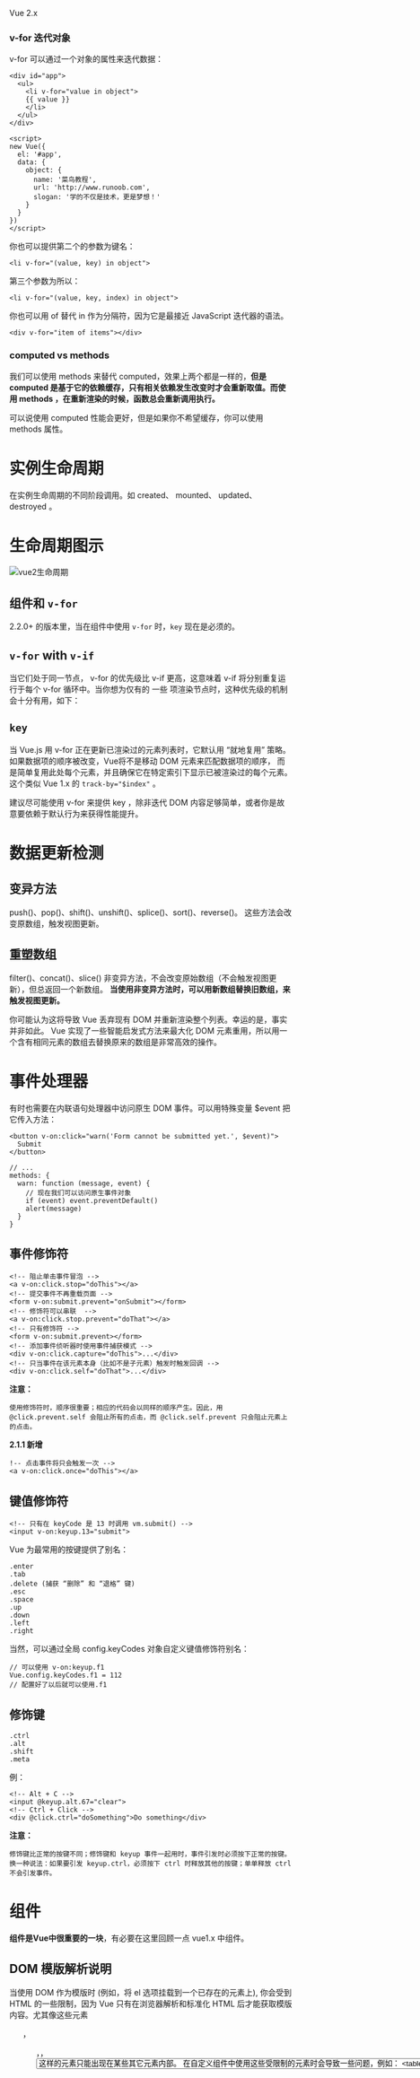 Vue 2.x

### v-for 迭代对象
v-for 可以通过一个对象的属性来迭代数据：
```
<div id="app">
  <ul>
    <li v-for="value in object">
    {{ value }}
    </li>
  </ul>
</div>
 
<script>
new Vue({
  el: '#app',
  data: {
    object: {
      name: '菜鸟教程',
      url: 'http://www.runoob.com',
      slogan: '学的不仅是技术，更是梦想！'
    }
  }
})
</script>
```

你也可以提供第二个的参数为键名：
```
<li v-for="(value, key) in object">
```

第三个参数为所以：
```
<li v-for="(value, key, index) in object">
```

你也可以用 of 替代 in 作为分隔符，因为它是最接近 JavaScript 迭代器的语法。
```
<div v-for="item of items"></div>
```


### computed vs methods
我们可以使用 methods 来替代 computed，效果上两个都是一样的，**但是 computed 是基于它的依赖缓存，只有相关依赖发生改变时才会重新取值。而使用 methods ，在重新渲染的时候，函数总会重新调用执行。**

可以说使用 computed 性能会更好，但是如果你不希望缓存，你可以使用 methods 属性。


# 实例生命周期
在实例生命周期的不同阶段调用。如 created、 mounted、 updated、 destroyed 。

# 生命周期图示
![vue2生命周期](./vue2-lifecycle.png)

## 组件和 `v-for`
2.2.0+ 的版本里，当在组件中使用 `v-for` 时，`key` 现在是必须的。


## `v-for` with `v-if`
当它们处于同一节点， v-for 的优先级比 v-if 更高，这意味着 v-if 将分别重复运行于每个 v-for 循环中。当你想为仅有的 一些 项渲染节点时，这种优先级的机制会十分有用，如下：


## `key`
当 Vue.js 用 v-for 正在更新已渲染过的元素列表时，它默认用 “就地复用” 策略。如果数据项的顺序被改变，Vue将不是移动 DOM 元素来匹配数据项的顺序， 而是简单复用此处每个元素，并且确保它在特定索引下显示已被渲染过的每个元素。这个类似 Vue 1.x 的 `track-by="$index"` 。

建议尽可能使用 v-for 来提供 key ，除非迭代 DOM 内容足够简单，或者你是故意要依赖于默认行为来获得性能提升。


# 数据更新检测

## 变异方法
push()、pop()、shift()、unshift()、splice()、sort()、reverse()。
这些方法会改变原数组，触发视图更新。

## 重塑数组
filter()、concat()、slice()
非变异方法，不会改变原始数组（不会触发视图更新），但总返回一个新数组。
**当使用非变异方法时，可以用新数组替换旧数组，来触发视图更新。**

你可能认为这将导致 Vue 丢弃现有 DOM 并重新渲染整个列表。幸运的是，事实并非如此。 Vue 实现了一些智能启发式方法来最大化 DOM 元素重用，所以用一个含有相同元素的数组去替换原来的数组是非常高效的操作。

# 事件处理器
有时也需要在内联语句处理器中访问原生 DOM 事件。可以用特殊变量 $event 把它传入方法：
```
<button v-on:click="warn('Form cannot be submitted yet.', $event)">
  Submit
</button>

// ...
methods: {
  warn: function (message, event) {
    // 现在我们可以访问原生事件对象
    if (event) event.preventDefault()
    alert(message)
  }
}

```

## 事件修饰符
```
<!-- 阻止单击事件冒泡 -->
<a v-on:click.stop="doThis"></a>
<!-- 提交事件不再重载页面 -->
<form v-on:submit.prevent="onSubmit"></form>
<!-- 修饰符可以串联  -->
<a v-on:click.stop.prevent="doThat"></a>
<!-- 只有修饰符 -->
<form v-on:submit.prevent></form>
<!-- 添加事件侦听器时使用事件捕获模式 -->
<div v-on:click.capture="doThis">...</div>
<!-- 只当事件在该元素本身（比如不是子元素）触发时触发回调 -->
<div v-on:click.self="doThat">...</div>
```
**注意：**
```
使用修饰符时，顺序很重要；相应的代码会以同样的顺序产生。因此，用 @click.prevent.self 会阻止所有的点击，而 @click.self.prevent 只会阻止元素上的点击。
```
**2.1.1 新增**
```
!-- 点击事件将只会触发一次 -->
<a v-on:click.once="doThis"></a>
```

## 键值修饰符
```
<!-- 只有在 keyCode 是 13 时调用 vm.submit() -->
<input v-on:keyup.13="submit">
```
Vue 为最常用的按键提供了别名：
```
.enter
.tab
.delete (捕获 “删除” 和 “退格” 键)
.esc
.space
.up
.down
.left
.right
```
当然，可以通过全局 config.keyCodes 对象自定义键值修饰符别名：
```
// 可以使用 v-on:keyup.f1
Vue.config.keyCodes.f1 = 112
// 配置好了以后就可以使用.f1
```

## 修饰键
```
.ctrl
.alt
.shift
.meta
```
例：
```
<!-- Alt + C -->
<input @keyup.alt.67="clear">
<!-- Ctrl + Click -->
<div @click.ctrl="doSomething">Do something</div>
```
**注意：**
```
修饰键比正常的按键不同；修饰键和 keyup 事件一起用时，事件引发时必须按下正常的按键。换一种说法：如果要引发 keyup.ctrl，必须按下 ctrl 时释放其他的按键；单单释放 ctrl 不会引发事件。
```

# 组件
**组件是Vue中很重要的一块**，有必要在这里回顾一点 vue1.x 中组件。


## DOM 模版解析说明
当使用 DOM 作为模版时 (例如，将 el 选项挂载到一个已存在的元素上), 你会受到 HTML 的一些限制，因为 Vue 只有在浏览器解析和标准化 HTML 后才能获取模版内容。尤其像这些元素 <ul>，<ol>，<table>，<select> 限制了能被它包裹的元素，而一些像 <option> 这样的元素只能出现在某些其它元素内部。

在自定义组件中使用这些受限制的元素时会导致一些问题，例如：
```
<table>
  <my-row>...</my-row>
</table>
```
自定义组件 <my-row> 被认为是无效的内容，因此在渲染的时候会导致错误。变通的方案是使用特殊的 is 属性：
```
<table>
  <tr is="my-row"></tr>
</table>
```

**应当注意，如果你使用来自以下来源之一的字符串模板，这些限制将不适用：**
- `<script type="text/x-template">`
- JavaScript 内联模板字符串
- `.vue` 组件

因此， 有必要的话请使用字符串模板。

# 构成组件
在 Vue 中，父子组件的关系可以总结为 props down, events up。父组件通过 props 向下传递数据给子组件，子组件通过 events 给父组件发送消息。

## camelCase vs. kebab-case
HTML 特性是不区分大小写的。所以，当使用的不是字符串模版，camelCased (驼峰式) 命名的 prop 需要转换为相对应的 kebab-case (短横线隔开式) 命名：
```
Vue.component('child', {
  // camelCase in JavaScript
  props: ['myMessage'],
  template: '<span>{{ myMessage }}</span>'
})

!-- kebab-case in HTML -->
<child my-message="hello!"></child>
```



prop 是单向绑定的：当父组件的属性变化时，将传导给子组件，但是不会反过来。这是为了防止子组件无意修改了父组件的状态——这会让应用的数据流难以理解。
**另外，每次父组件更新时，子组件的所有 prop 都会更新为最新值。这意味着你不应该在子组件内部改变 prop。**如果你这么做了，Vue 会在控制台给出警告。

*注意在 JavaScript 中对象和数组是引用类型，指向同一个内存空间，如果 prop 是一个对象或数组，在子组件内部改变它会影响父组件的状态。*


# 自定义事件
子组件怎么跟父组件通信呢？这个时候 Vue 的自定义事件系统就派得上用场了。

## 使用 v-on 绑定自定义事件
每个 Vue 实例都实现了 事件接口，即：
- 使用 `$on(eventName)` 监听事件
- 使用 `$emit(eventName)` 触发事件

# 给组件绑定原生事件
有时候，你可能想在某个组件的根元素上监听一个原生事件。可以使用 .native 修饰 v-on。例如：
```
<my-component v-on:click.native="doTheThing"></my-component>
```

# .sync 修饰符
> 2.3.0+

在一些情况下，我们可能会需要对一个 prop 进行『双向绑定』。事实上，这正是 Vue 1.x 中的 .sync修饰符所提供的功能。当一个子组件改变了一个 prop 的值时，这个变化也会同步到父组件中所绑定的值。这很方便，但也会导致问题，因为它破坏了『单向数据流』的假设。由于子组件改变 prop 的代码和普通的状态改动代码毫无区别，当光看子组件的代码时，你完全不知道它何时悄悄地改变了父组件的状态。这在 debug 复杂结构的应用时会带来很高的维护成本。
上面所说的正是我们在 2.0 中移除 .sync 的理由。但是在 2.0 发布之后的实际应用中，我们发现 .sync 还是有其适用之处，比如在开发可复用的组件库时。我们需要做的只是 **让子组件改变父组件状态的代码更容易被区分**。

从 2.3.0 起我们重新引入了 .sync 修饰符，但是这次它只是作为一个编译时的语法糖存在。它会被扩展为一个自动更新父组件属性的 v-on 侦听器。

如下代码：
```
<comp :foo.sync="bar"></comp>
```

会被扩展为：
```
<comp :foo="bar" @update:foo="val => bar = val"></comp>
```

当子组件需要更新 foo 的值时，它需要显式地触发一个更新事件：
```
this.$emit('update:foo', newValue);
```


# 定制组件的 v-model
> 2.2.0 新增


# 组件命名约定
在注册组件（或者 props）时，三种命名方式，随便用，都可以，无所谓， kebab-case、camelCase、PascalCase。
但是在使用的时候，请使用 kebab-case 形式：
```
// 在组件定义中
components: {
  // 使用 kebab-case 形式注册
  'kebab-cased-component': { /* ... */ },
  // register using camelCase
  'camelCasedComponent': { /* ... */ },
  // register using PascalCase
  'PascalCasedComponent': { /* ... */ }
}

<!-- 在HTML模版中始终使用 kebab-case -->
<kebab-cased-component></kebab-cased-component>
<camel-cased-component></camel-cased-component>
<pascal-cased-component></pascal-cased-component>
```

当使用字符串模式时，可以不受 HTML 的 case-insensitive 限制。这意味实际上在模版中，你可以使用下面的方式来引用你的组件：
- kebab-case
- camelCase 或 kebab-case 如果组件已经被定义为 camelCase
- kebab-case 、 camelCase 或 PascalCase 如果组件已经被定义为 PascalCase 。

可以看出，这里好像有一种大小关系在里面：
PascalCase > camelCase > kebab-case

```
components: {
  'kebab-cased-component': { /* ... */ },
  camelCasedComponent: { /* ... */ },
  PascalCasedComponent: { /* ... */ }
}

<kebab-cased-component></kebab-cased-component>
<camel-cased-component></camel-cased-component>
<camelCasedComponent></camelCasedComponent>
<pascal-cased-component></pascal-cased-component>
<pascalCasedComponent></pascalCasedComponent>
<PascalCasedComponent></PascalCasedComponent>
```

这意味着 PascalCase 是最通用的 声明约定 而 kebab-case 是最通用的 使用约定。

**关于命名约定以及kebab-cae，camelCase, pascalCase 的个人理解：**
```
//组件
Vue.component('ButtonCounter', {
  template: '<button v-on:click="incrementCounter">{{ counter }}</button>',
});
```
以这样一个组件为例，在 html 中使用的时候，只能用 kebab-case 形式：
```
<button-counter></button-couter>
```
但是如果使用字符串模板时，则不受 HTML 的 case-insensitive 限制。什么意思呢？
同样对于上面定义的那个组件，在字符串模板中，可以有三种调用方式：
```
new Vue({
  components: {
    yu: {
      template: '<button-counter></button-counter>'
    },
    sp: {
      template: '<buttonCounter></buttonCounter>'
    },
    oq: {
      template: '<ButtonCounter></ButtonCounter>'
    }

  }

});
```

